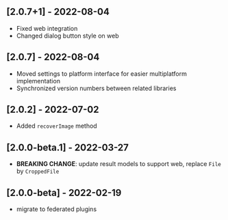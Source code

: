## [2.0.7+1] - 2022-08-04

* Fixed web integration
* Changed dialog button style on web

## [2.0.7] - 2022-08-04

* Moved settings to platform interface for easier multiplatform implementation
* Synchronized version numbers between related libraries

## [2.0.2] - 2022-07-02

* Added `recoverImage` method

## [2.0.0-beta.1] - 2022-03-27

* **BREAKING CHANGE**: update result models to support web, replace `File` by `CroppedFile`

## [2.0.0-beta] - 2022-02-19

* migrate to federated plugins
